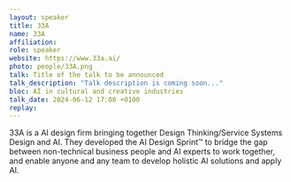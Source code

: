 ```yaml
---
layout: speaker
title: 33A
name: 33A
affiliation: 
role: speaker
website: https://www.33a.ai/
photo: people/33A.png
talk: Title of the talk to be announced
talk_description: "Talk description is coming soon..."
bloc: AI in cultural and creative industries
talk_date: 2024-06-12 17:00 +0100
replay: 
---
```

33A is a AI design firm bringing together Design Thinking/Service Systems Design and AI.
They developed the AI Design Sprint™ to bridge the gap between non-technical business people and AI experts to work together, and enable anyone and any team to develop holistic AI solutions and apply AI. 

 

